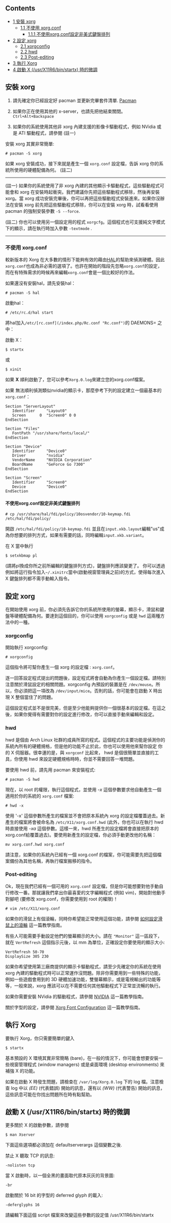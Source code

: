 ## Contents

*   [1 安裝 xorg](#.E5.AE.89.E8.A3.9D_xorg)
    *   [1.1 不使用 xorg.conf](#.E4.B8.8D.E4.BD.BF.E7.94.A8_xorg.conf)
        *   [1.1.1 不使用xorg.conf設定非美式鍵盤排列](#.E4.B8.8D.E4.BD.BF.E7.94.A8xorg.conf.E8.A8.AD.E5.AE.9A.E9.9D.9E.E7.BE.8E.E5.BC.8F.E9.8D.B5.E7.9B.A4.E6.8E.92.E5.88.97)
*   [2 設定 xorg](#.E8.A8.AD.E5.AE.9A_xorg)
    *   [2.1 xorgconfig](#xorgconfig)
    *   [2.2 hwd](#hwd)
    *   [2.3 Post-editing](#Post-editing)
*   [3 執行 Xorg](#.E5.9F.B7.E8.A1.8C_Xorg)
*   [4 啟動 X (/usr/X11R6/bin/startx) 時的微調](#.E5.95.9F.E5.8B.95_X_.28.2Fusr.2FX11R6.2Fbin.2Fstartx.29_.E6.99.82.E7.9A.84.E5.BE.AE.E8.AA.BF)

## 安裝 xorg

1.  請先確定你已經設定好 pacman 並更新完畢套件清單. [Pacman](/index.php/Pacman "Pacman")

2.  如果你正在使用其他的 x-server，也請先把他結束關閉。 `Ctrl+Alt+Backspace`

3.  如果你的系統使用其他非 xorg 內建支援的影像卡驅動程式，例如 NVidia 或是 ATI 驅動程式，請參閱 (註一)

安裝 xorg 其實非常簡單:

```
# pacman -S xorg

```

如果 xorg 安裝成功，接下來就是產生一個 `xorg.conf` 設定檔，告訴 xorg 你的系統所使用的硬體配備為何。 (註二)

* * *

(註一) 如果你的系統使用了非 xorg 內建的其他顯示卡驅動程式，這些驅動程式可能會和 xorg 在安裝時起衝突。我們建議你先把這些驅動程式移除，然後再安裝 xorg。當 xorg 成功安裝完畢後，你可以再把這些驅動程式安裝進來。如果你沒辦法在安裝 xorg 前先把這些驅動程式移除，你可以在安裝 xorg 時，試看看使用 pacman 的強制安裝參數 `-S --force`.

(註二) 你也可以使用另一個設定用的程式 `xorgcfg`。這個程式也可支援純文字模式下的顯示，請在執行時加入參數 `-textmode` .

* * *

### 不使用 xorg.conf

較新版本的 Xorg 在大多數的情形下能夠有效的藉由[HAL](/index.php/HAL "HAL")的幫助來偵測硬體。因此`xorg.conf`也成為非必需的選項了。也許在開始的階段先忽略`xorg.conf`的設定，而在有特殊需求的時候再來編輯`xorg.conf`會是一個比較好的作法。

如果還沒有安裝hal，請先安裝hal：

```
# pacman -S hal

```

啟動hal：

```
# /etc/rc.d/hal start

```

將hal加入`/etc/[rc.conf](/index.php/Rc.conf "Rc.conf")`的 DAEMONS= 之中：

啟動 X：

```
$ startx

```

或

```
$ xinit

```

如果 **X** 順利啟動了，您可以參考`Xorg.0.log`來建立您的xorg.conf檔案。

如果 無法順利偵測類似nvidia的顯示卡，那麼參考下列的設定建立一個最基本的`xorg.conf`：

```
Section "ServerLayout"
   Identifier     "Layout0"
   Screen      0  "Screen0" 0 0
EndSection

Section "Files"
   FontPath "/usr/share/fonts/local/"
EndSection

Section "Device"
   Identifier     "Device0"
   Driver         "nvidia"
   VendorName     "NVIDIA Corporation"
   BoardName      "GeForce Go 7300"
EndSection

Section "Screen"
   Identifier     "Screen0"
   Device         "Device0"
EndSection

```

#### 不使用xorg.conf設定非美式鍵盤排列

```
# cp /usr/share/hal/fdi/policy/10osvendor/10-keymap.fdi /etc/hal/fdi/policy/

```

開啟 `/etc/hal/fdi/policy/10-keymap.fdi` 並且在`input.xkb.layout`編輯"us"成為你想要的排列方式，如果有需要的話，同時編輯`input.xkb.variant`。

在 X 當中執行

```
$ setxkbmap pl 

```

(請將pl換成你所之前所編輯的鍵盤排列方式)，鍵盤排列應該變更了。 你可以透過例如將這行指令加入`~/.xinitrc`當中(啟動視窗管理員之前)的方式，使得每次進入 X 鍵盤排列都不需手動輸入指令。

## 設定 xorg

在開始使用 xorg 前，你必須先告訴它你的系統所使用的螢幕，顯示卡，滑鼠和鍵盤等硬體配備為何。要達到這個目的，你可以使用 `xorgconfig` 或是 `hwd` 這兩種方法中的一種。

### xorgconfig

開始執行 xorgconfig:

```
# xorgconfig

```

這個指令將可幫你產生一個 xorg 的設定檔 : `xorg.conf`。

逐一回答設定程式提出的問題後，設定程式將會自動為你產生一個設定檔。請特別注意關於滑鼠設定的相關問題。xorgconfig 內預設的裝置是在 `/dev/mouse`。所以，你必須把這一項改為 `/dev/input/mice`。否則的話，你可能會在啟動 X 時出現 X 整個當住了的問題。

這個設定程式並不是很完美，但是至少他能夠提供你一個很基本的設定檔。在這之後，如果你覺得有需要對你的設定進行修改，你可以直接手動來編輯和設定。

### hwd

hwd 是個由 Arch Linux 社群的成員所寫的程式。這個程式的主要功能是偵測你的系統內所有的硬體規格，但是他的功能不止於此，你也可以使用他來幫你設定 你的 X 伺服器。很幸運的是，與 `xorgconf` 比起來， hwd 是個很簡單並直接的工具，你使用 hwd 來設定硬體規格時時，你並不需要回答一堆問題。

要使用 hwd 前，請先用 pacman 來安裝程式:

```
# pacman -S hwd

```

現在，以 root 的權限，執行這個程式，並使用 _-x_ 這個參數要求他自動產生一個適用於你的系統的 `xorg.conf` 檔案:

```
# hwd -x

```

使用 '-x' 這個參數所產生的檔案並不會把原本系統內 xorg 的設定檔覆蓋過去。新產生的檔案將會被命名為 `/etc/X11/xorg.conf.hwd` (此外，你也可以在執行 hwd 時直接使用 _-xa_ 這個參數。這樣一來，hwd 所產生的設定檔將會直接把原本的 xorg.conf給覆蓋過去)。要使用新產生的設定檔，你必須手動更改他的名稱：

```
mv xorg.conf.hwd xorg.conf

```

請注意，如果你的系統內已經有一個 xorg.conf 的檔案，你可能需要先把這個檔案備份為其他名稱，再執行檔案搬移的指令。

### Post-editing

Ok，現在我們已經有一個可用的 `xorg.conf` 設定檔，但是你可能想要對他手動自行修改一番。那就讓我們拿出你最喜愛的文字編輯程式 (例如 vim)，開始對他動手對腳吧 (要修改 xorg.conf，你需要使用到 root 的權限)！

```
# vim /etc/X11/xorg.conf

```

如果你的滑鼠上有個滾輪，同時你希望能正常使用這個功能，請參閱 [如何設定滑鼠上的滾輪](/index.php/%E5%A6%82%E4%BD%95%E8%A8%AD%E5%AE%9A%E6%BB%91%E9%BC%A0%E4%B8%8A%E7%9A%84%E6%BB%BE%E8%BC%AA "如何設定滑鼠上的滾輪") 這一篇教學指南。

有些人可能需要手動設定他們的螢幕顯示的大小。請在 `"Monitor"` 這一區段下，就在 `VertRefresh` 這個指示元後，以 mm 為單位，正確設定你要使用的顯示大小:

```
VertRefresh 50-70
DisplaySize 305 230

```

如果你希望使用第三廠商提供的顯示卡驅動程式，請至少先確定你的系統在使用 xorg 內建的驅動程式時可以正常運作沒問題。除非你需要用到一些特殊的功能，例如一些遊戲會用到的 3D 硬體加速功能，雙螢幕顯示，或是電視輸出的功能等等，一般來說，xorg 應該可以在不需要任何其他驅動程式下正常並流暢的執行。

如果你需要安裝 NVidia 的驅動程式，請參閱 [NVIDIA](/index.php/NVIDIA "NVIDIA") 這一篇教學指南。

關於字型的設定，請參閱 [Xorg Font Configuration](/index.php/Xorg_Font_Configuration "Xorg Font Configuration") 這一篇教學指南。

## 執行 Xorg

要執行 Xorg，你只需要簡單的鍵入

```
$ startx

```

基本預設的 X 環境其實非常簡略 (bare)，在一般的情況下，你可能會想要安裝一些視窗管理程式 (window managers) 或是桌面環境 (desktop environments) 來補強 X 的功能。

如果在啟動 X 時發生問題，請檢查在 `/var/log/Xorg.0.log` 下的 log 檔。注意檢查 log 中以 _(EE)_ (代表錯誤) 開始的訊息，還有以 _(WW)_ (代表警告) 開始的訊息，這些訊息可能在你找出問題所在時有點幫助。

## 啟動 X (/usr/X11R6/bin/startx) 時的微調

更多關於 X 的啟動參數，請參閱

```
$ man Xserver

```

下面這些選項都必須加在 defaultserverargs 這個變數之後.

禁止 X 聽取 TCP 的訊息:

```
-nolisten tcp

```

當 X 啟動時，以一個全黑的畫面取代原本灰灰的背景圖:

```
-br

```

啟動關於 16 bit 的字型的 deferred glyph 的載入:

```
-deferglyphs 16

```

請編輯下面這個 script 檔案來改變這些參數的設定值 /usr/X11R6/bin/startx